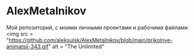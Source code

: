 # AlexMetalnikov
Мой репозиторий, с моими личными проектами и рабочими файлами
<img src = "https://github.com/aleksulsk/AlexMetalnikov/blob/main/prikolnye-animatsii-343.gif" alt = "The Unlimited"

